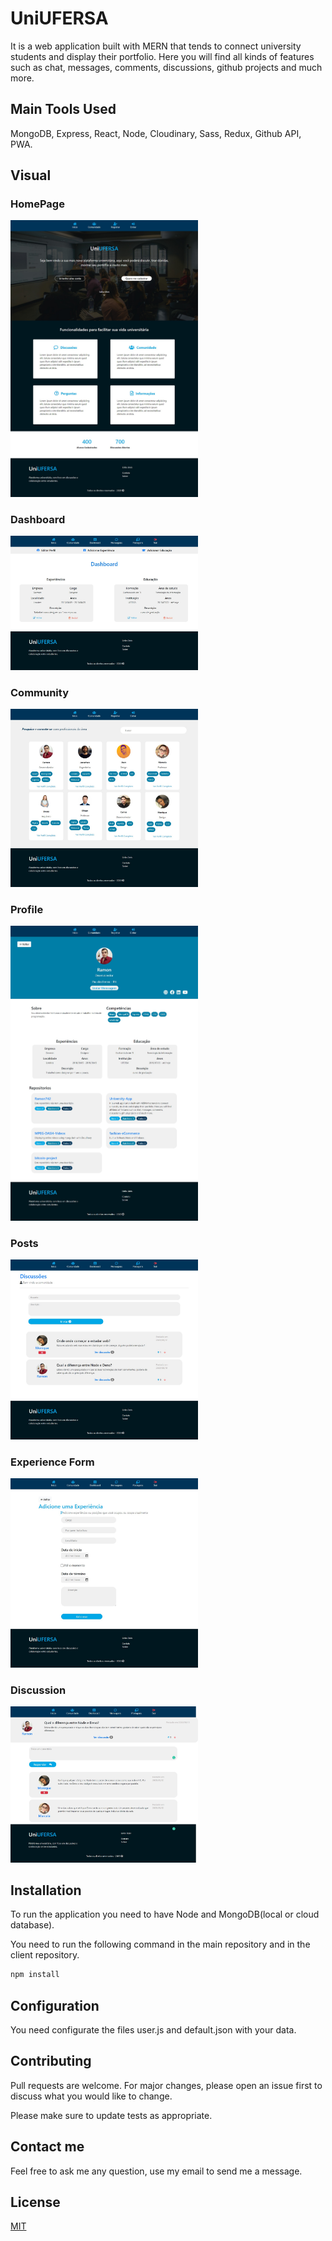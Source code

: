 # UniUFERSA

It is a web application built with MERN that tends to connect university students and display their portfolio. Here you will find all kinds of features such as chat, messages, comments, discussions, github projects and much more.

## Main Tools Used

MongoDB, Express, React, Node, Cloudinary, Sass, Redux, Github API, PWA.

## Visual

### HomePage
<img src="photos-UniUFERSA/homepage.png" width="300" />

### Dashboard
<img src="photos-UniUFERSA/Dashboard.png" width="300" />

### Community
<img src="photos-UniUFERSA/comunidade.png" width="300" />

### Profile
<img src="photos-UniUFERSA/Perfil Profile.png" width="300" />

### Posts
<img src="photos-UniUFERSA/Posts.png" width="300" />

### Experience Form
<img src="photos-UniUFERSA/Experience Form.png" width="300" />

### Discussion
<img src="photos-UniUFERSA/Respost-Post.png" width="300" />


## Installation

To run the application you need to have Node and MongoDB(local or cloud database).

You need to run the following command in the main repository and in the client repository.

```bash
npm install
```
## Configuration
You need configurate the files user.js and default.json with your data.

## Contributing
Pull requests are welcome. For major changes, please open an issue first to discuss what you would like to change.


Please make sure to update tests as appropriate.

## Contact me

Feel free to ask me any question, use my email to send me a message.


## License
[MIT](https://choosealicense.com/licenses/mit/)
